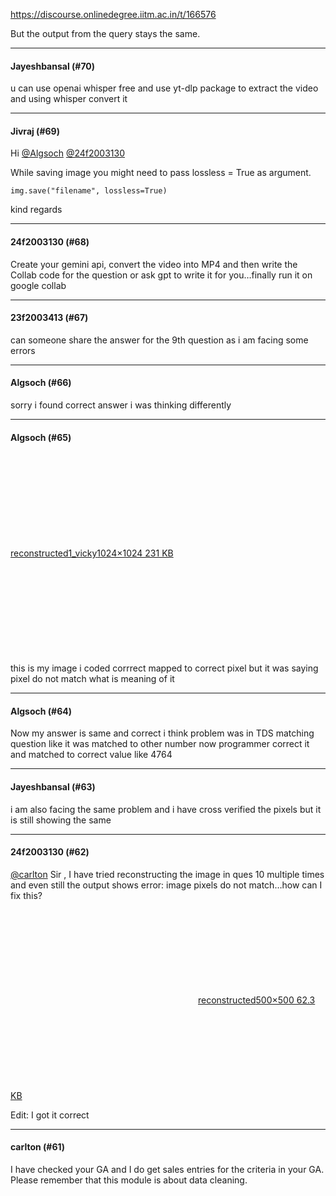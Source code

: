 https://discourse.onlinedegree.iitm.ac.in/t/166576

But the output from the query stays the same.</p><hr>

<h4>Jayeshbansal (#70)</h4>
<p>u can use openai whisper free and use yt-dlp package to extract the video and using whisper convert it</p><hr>

<h4>Jivraj (#69)</h4>
<p>Hi <a class="mention" href="/u/algsoch">@Algsoch</a> <a class="mention" href="/u/24f2003130">@24f2003130</a></p>
<p>While saving image you might need to pass lossless = True as argument.</p>
<p><code>img.save("filename", lossless=True)</code></p>
<p>kind regards</p><hr>

<h4>24f2003130 (#68)</h4>
<p>Create your gemini api, convert the video into MP4 and then write the Collab code for the question or ask gpt to write it for you…finally run it on google collab</p><hr>

<h4>23f2003413 (#67)</h4>
<p>can someone share the answer for the 9th question as i am facing some errors</p><hr>

<h4>Algsoch (#66)</h4>
<p>sorry i found correct answer i was thinking differently</p><hr>

<h4>Algsoch (#65)</h4>
<p><div class="lightbox-wrapper"><a class="lightbox" data-download-href="/uploads/short-url/y5eZmos40YpbGiOe1mbVqx5M30D.jpeg?dl=1" href="https://europe1.discourse-cdn.com/flex013/uploads/iitm/original/3X/e/e/eee19a4fe14eea89b61cb475fece9268289d70e3.jpeg" rel="noopener nofollow ugc" title="reconstructed1_vicky"><div class="meta"><svg aria-hidden="true" class="fa d-icon d-icon-far-image svg-icon"><use href="#far-image"></use></svg><span class="filename">reconstructed1_vicky</span><span class="informations">1024×1024 231 KB</span><svg aria-hidden="true" class="fa d-icon d-icon-discourse-expand svg-icon"><use href="#discourse-expand"></use></svg></div></a></div><br/>
this is my image i coded corrrect mapped to correct pixel but it was saying pixel do not match what is meaning of it</p><hr>

<h4>Algsoch (#64)</h4>
<p>Now my answer is same and correct i think problem was in TDS matching question like it was matched to other number now programmer correct it and matched to correct value like 4764</p><hr>

<h4>Jayeshbansal (#63)</h4>
<p>i am also facing the same problem and i have cross verified the pixels but it is still showing the same</p><hr>

<h4>24f2003130 (#62)</h4>
<p><a class="mention" href="/u/carlton">@carlton</a> Sir , I have tried reconstructing the image in ques 10 multiple times and even still the output shows error: image pixels do not match…how can I fix this?<br/>
<div class="lightbox-wrapper"><a class="lightbox" data-download-href="/uploads/short-url/arQufhc54apHbcDTiaUEoa39i6j.webp?dl=1" href="https://europe1.discourse-cdn.com/flex013/uploads/iitm/original/3X/4/9/493b9271130c751a71506d623737a2fc62dd4f77.webp" rel="noopener nofollow ugc" title="reconstructed"><div class="meta"><svg aria-hidden="true" class="fa d-icon d-icon-far-image svg-icon"><use href="#far-image"></use></svg><span class="filename">reconstructed</span><span class="informations">500×500 62.3 KB</span><svg aria-hidden="true" class="fa d-icon d-icon-discourse-expand svg-icon"><use href="#discourse-expand"></use></svg></div></a></div></p>
<p>Edit: I got it correct</p><hr>

<h4>carlton (#61)</h4>
<p>I have checked your GA and I do get sales entries for the criteria in your GA.<br/>
Please remember that this module is about data cleaning.